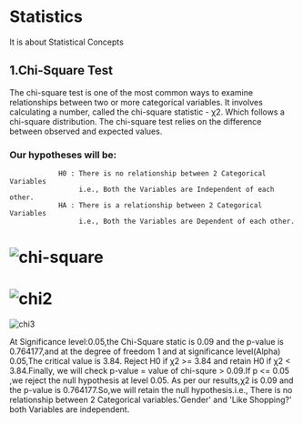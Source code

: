 # Statistics
It is about Statistical Concepts

## 1.Chi-Square Test
The chi-square test is one of the most common ways to examine relationships between two or more categorical variables. 
It involves calculating a number, called the chi-square statistic - χ2. Which follows a chi-square distribution. 
The chi-square test relies on the difference between observed and expected values.

### Our hypotheses will be:
                H0 : There is no relationship between 2 Categorical Variables
                     i.e., Both the Variables are Independent of each other.
                HA : There is a relationship between 2 Categorical Variables
                     i.e., Both the Variables are Dependent of each other.
                     
# ![chi-square](https://user-images.githubusercontent.com/42317258/50852656-2f441280-13a6-11e9-8630-24c645cd2951.PNG)
# ![chi2](https://user-images.githubusercontent.com/42317258/50853041-2d2e8380-13a7-11e9-866a-778ffc4136a7.PNG)
![chi3](https://user-images.githubusercontent.com/42317258/50853646-d0cc6380-13a8-11e9-97f1-c51a371f8f58.PNG)

At Significance level:0.05,the Chi-Square static is 0.09 and the p-value is 0.764177,and at the degree of freedom 1 and at significance level(Alpha) 0.05,The critical value is 3.84.
Reject H0 if χ2 >= 3.84 and retain H0 if χ2 < 3.84.Finally, we will check p-value = value of chi-squre > 0.09.If p <= 0.05 ,we reject the
null hypothesis at level 0.05.
As per our results,χ2 is 0.09 and the p-value is 0.764177.So,we will retain the null hypothesis.i.e., There is no relationship between 2
Categorical variables.'Gender' and 'Like Shopping?' both Variables are independent.
